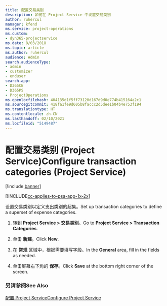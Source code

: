 ```yaml
---
title: 配置交易类别
description: 如何在 Project Service 中设置交易类别
author: ruhercul
manager: kfend
ms.service: project-operations
ms.custom:
- dyn365-projectservice
ms.date: 8/03/2018
ms.topic: article
ms.author: ruhercul
audience: Admin
search.audienceType:
- admin
- customizer
- enduser
search.app:
- D365CE
- D365PS
- ProjectOperations
ms.openlocfilehash: 404135d1f5ff73120d167d9d0e774b415164a2c1
ms.sourcegitcommit: 418fa1fe9d605b8faccc2d5dee1b04b4e753f194
ms.translationtype: HT
ms.contentlocale: zh-CN
ms.lasthandoff: 02/10/2021
ms.locfileid: "5149487"
---
```

# <a name="configure-transaction-categories-project-service"></a><span data-ttu-id="99668-103">配置交易类别 (Project Service)</span><span class="sxs-lookup"><span data-stu-id="99668-103">Configure transaction categories (Project Service)</span></span>

[!include [banner](../includes/psa-now-project-operations.md)]

[!INCLUDE[cc-applies-to-psa-app-1x-2x](../includes/cc-applies-to-psa-app-1x-2x.md)]

<span data-ttu-id="99668-104">设置交易类别以定义支出类别的超集。</span><span class="sxs-lookup"><span data-stu-id="99668-104">Set up transaction categories to define a superset of expense categories.</span></span>  
  
1.  <span data-ttu-id="99668-105">转到 **Project Service > 交易类别**。</span><span class="sxs-lookup"><span data-stu-id="99668-105">Go to **Project Service > Transaction Categories**.</span></span>  
  
2.  <span data-ttu-id="99668-106">单击 **新建**。</span><span class="sxs-lookup"><span data-stu-id="99668-106">Click **New**.</span></span>  
  
3.  <span data-ttu-id="99668-107">在 **常规** 区域中，根据需要填写字段。</span><span class="sxs-lookup"><span data-stu-id="99668-107">In the **General** area, fill in the fields as needed.</span></span>  
  
4.  <span data-ttu-id="99668-108">单击屏幕右下角的 **保存**。</span><span class="sxs-lookup"><span data-stu-id="99668-108">Click **Save** at the bottom right corner of the screen.</span></span>  
  
### <a name="see-also"></a><span data-ttu-id="99668-109">另请参阅</span><span class="sxs-lookup"><span data-stu-id="99668-109">See Also</span></span>  
 [<span data-ttu-id="99668-110">配置 Project Service</span><span class="sxs-lookup"><span data-stu-id="99668-110">Configure Project Service</span></span>](../psa/configure.md)
